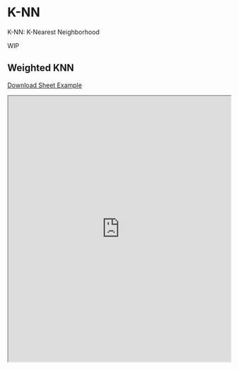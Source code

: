 # K-NN

K-NN: K-Nearest Neighborhood

WIP

## Weighted KNN

[Download Sheet Example](https://docs.google.com/spreadsheets/d/e/2PACX-1vSebg9LDAyJuC0uO8I5DB0wOe8Vqsz7qYQ42MkHia0uGJ8chw1pv8_eFO8tPIyFSrYIjgz7JyRAUOqW/pubhtml)

<iframe src="https://docs.google.com/spreadsheets/d/e/2PACX-1vSebg9LDAyJuC0uO8I5DB0wOe8Vqsz7qYQ42MkHia0uGJ8chw1pv8_eFO8tPIyFSrYIjgz7JyRAUOqW/pubhtml?widget=false&amp;headers=true" width="100%" height="600px">Iframe sandboxed</iframe>


